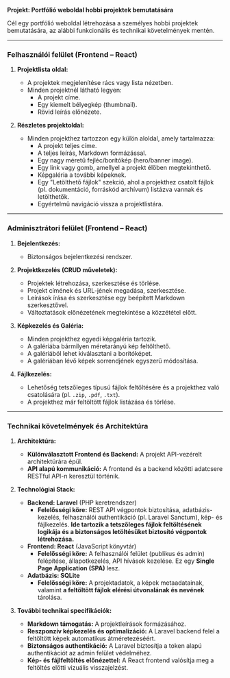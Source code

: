 **Projekt: Portfólió weboldal hobbi projektek bemutatására**

Cél egy portfólió weboldal létrehozása a személyes hobbi projektek bemutatására, az alábbi funkcionális és technikai követelmények mentén.

---

### **Felhasználói felület (Frontend – React)**

1.  **Projektlista oldal:**
    *   A projektek megjelenítése rács vagy lista nézetben.
    *   Minden projektnél látható legyen:
        *   A projekt címe.
        *   Egy kiemelt bélyegkép (thumbnail).
        *   Rövid leírás előnézete.

2.  **Részletes projektoldal:**
    *   Minden projekthez tartozzon egy külön aloldal, amely tartalmazza:
        *   A projekt teljes címe.
        *   A teljes leírás, Markdown formázással.
        *   Egy nagy méretű fejléc/borítókép (hero/banner image).
        *   Egy link vagy gomb, amellyel a projekt élőben megtekinthető.
        *   Képgaléria a további képeknek.
        *   Egy "Letölthető fájlok" szekció, ahol a projekthez csatolt fájlok (pl. dokumentáció, forráskód archívum) listázva vannak és letölthetők.
        *   Egyértelmű navigáció vissza a projektlistára.

---

### **Adminisztrátori felület (Frontend – React)**

1.  **Bejelentkezés:**
    *   Biztonságos bejelentkezési rendszer.

2.  **Projektkezelés (CRUD műveletek):**
    *   Projektek létrehozása, szerkesztése és törlése.
    *   Projekt címének és URL-jének megadása, szerkesztése.
    *   Leírások írása és szerkesztése egy beépített Markdown szerkesztővel.
    *   Változtatások előnézetének megtekintése a közzététel előtt.

3.  **Képkezelés és Galéria:**
    *   Minden projekthez egyedi képgaléria tartozik.
    *   A galériába bármilyen méretarányú kép feltölthető.
    *   A galériából lehet kiválasztani a borítóképet.
    *   A galériában lévő képek sorrendjének egyszerű módosítása.

4.  **Fájlkezelés:**
    *   Lehetőség tetszőleges típusú fájlok feltöltésére és a projekthez való csatolására (pl. `.zip`, `.pdf`, `.txt`).
    *   A projekthez már feltöltött fájlok listázása és törlése.

---

### **Technikai követelmények és Architektúra**

1.  **Architektúra:**
    *   **Különválasztott Frontend és Backend:** A projekt API-vezérelt architektúrára épül.
    *   **API alapú kommunikáció:** A frontend és a backend közötti adatcsere RESTful API-n keresztül történik.

2.  **Technológiai Stack:**
    *   **Backend: Laravel** (PHP keretrendszer)
        *   **Felelősségi köre:** REST API végpontok biztosítása, adatbázis-kezelés, felhasználói authentikáció (pl. Laravel Sanctum), kép- és fájlkezelés. **Ide tartozik a tetszőleges fájlok feltöltésének logikája és a biztonságos letöltésüket biztosító végpontok létrehozása.**
    *   **Frontend: React** (JavaScript könyvtár)
        *   **Felelősségi köre:** A felhasználói felület (publikus és admin) felépítése, állapotkezelés, API hívások kezelése. Ez egy **Single Page Application (SPA)** lesz.
    *   **Adatbázis: SQLite**
        *   **Felelősségi köre:** A projektadatok, a képek metaadatainak, valamint **a feltöltött fájlok elérési útvonalának és nevének** tárolása.

3.  **További technikai specifikációk:**
    *   **Markdown támogatás:** A projektleírások formázásához.
    *   **Reszponzív képkezelés és optimalizáció:** A Laravel backend felel a feltöltött képek automatikus átméretezéséért.
    *   **Biztonságos authentikáció:** A Laravel biztosítja a token alapú authentikációt az admin felület védelméhez.
    *   **Kép- és fájlfeltöltés előnézettel:** A React frontend valósítja meg a feltöltés előtti vizuális visszajelzést.